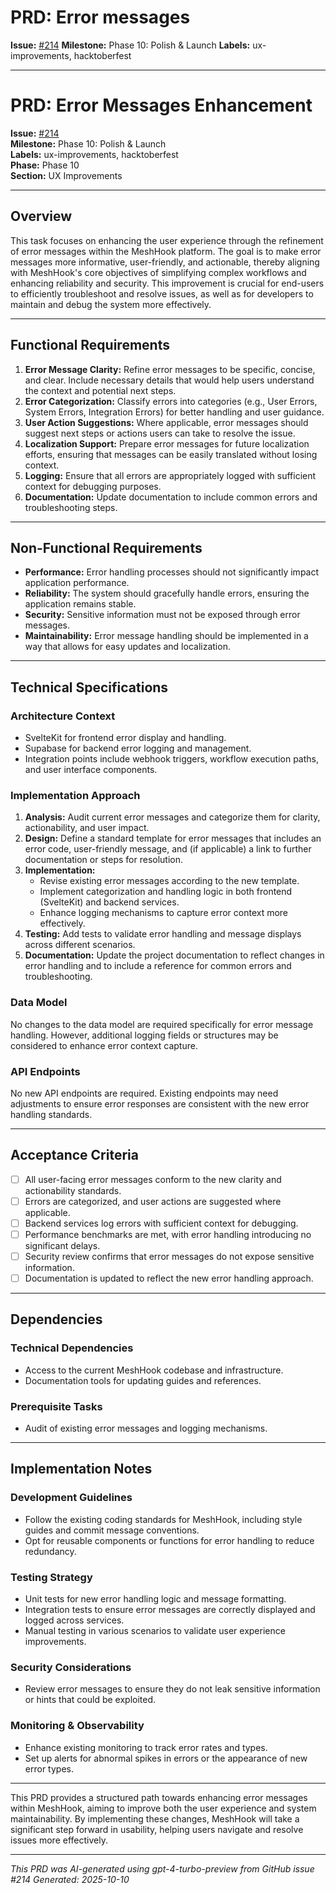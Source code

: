 # PRD: Error messages

**Issue:** [#214](https://github.com/profullstack/meshhook/issues/214)
**Milestone:** Phase 10: Polish & Launch
**Labels:** ux-improvements, hacktoberfest

---

# PRD: Error Messages Enhancement

**Issue:** [#214](https://github.com/profullstack/meshhook/issues/214)  
**Milestone:** Phase 10: Polish & Launch  
**Labels:** ux-improvements, hacktoberfest  
**Phase:** Phase 10  
**Section:** UX Improvements  

---

## Overview

This task focuses on enhancing the user experience through the refinement of error messages within the MeshHook platform. The goal is to make error messages more informative, user-friendly, and actionable, thereby aligning with MeshHook's core objectives of simplifying complex workflows and enhancing reliability and security. This improvement is crucial for end-users to efficiently troubleshoot and resolve issues, as well as for developers to maintain and debug the system more effectively.

---

## Functional Requirements

1. **Error Message Clarity:** Refine error messages to be specific, concise, and clear. Include necessary details that would help users understand the context and potential next steps.
2. **Error Categorization:** Classify errors into categories (e.g., User Errors, System Errors, Integration Errors) for better handling and user guidance.
3. **User Action Suggestions:** Where applicable, error messages should suggest next steps or actions users can take to resolve the issue.
4. **Localization Support:** Prepare error messages for future localization efforts, ensuring that messages can be easily translated without losing context.
5. **Logging:** Ensure that all errors are appropriately logged with sufficient context for debugging purposes.
6. **Documentation:** Update documentation to include common errors and troubleshooting steps.

---

## Non-Functional Requirements

- **Performance:** Error handling processes should not significantly impact application performance.
- **Reliability:** The system should gracefully handle errors, ensuring the application remains stable.
- **Security:** Sensitive information must not be exposed through error messages.
- **Maintainability:** Error message handling should be implemented in a way that allows for easy updates and localization.

---

## Technical Specifications

### Architecture Context

- SvelteKit for frontend error display and handling.
- Supabase for backend error logging and management.
- Integration points include webhook triggers, workflow execution paths, and user interface components.

### Implementation Approach

1. **Analysis:** Audit current error messages and categorize them for clarity, actionability, and user impact.
2. **Design:** Define a standard template for error messages that includes an error code, user-friendly message, and (if applicable) a link to further documentation or steps for resolution.
3. **Implementation:**
   - Revise existing error messages according to the new template.
   - Implement categorization and handling logic in both frontend (SvelteKit) and backend services.
   - Enhance logging mechanisms to capture error context more effectively.
4. **Testing:** Add tests to validate error handling and message displays across different scenarios.
5. **Documentation:** Update the project documentation to reflect changes in error handling and to include a reference for common errors and troubleshooting.

### Data Model

No changes to the data model are required specifically for error message handling. However, additional logging fields or structures may be considered to enhance error context capture.

### API Endpoints

No new API endpoints are required. Existing endpoints may need adjustments to ensure error responses are consistent with the new error handling standards.

---

## Acceptance Criteria

- [ ] All user-facing error messages conform to the new clarity and actionability standards.
- [ ] Errors are categorized, and user actions are suggested where applicable.
- [ ] Backend services log errors with sufficient context for debugging.
- [ ] Performance benchmarks are met, with error handling introducing no significant delays.
- [ ] Security review confirms that error messages do not expose sensitive information.
- [ ] Documentation is updated to reflect the new error handling approach.

---

## Dependencies

### Technical Dependencies

- Access to the current MeshHook codebase and infrastructure.
- Documentation tools for updating guides and references.

### Prerequisite Tasks

- Audit of existing error messages and logging mechanisms.

---

## Implementation Notes

### Development Guidelines

- Follow the existing coding standards for MeshHook, including style guides and commit message conventions.
- Opt for reusable components or functions for error handling to reduce redundancy.

### Testing Strategy

- Unit tests for new error handling logic and message formatting.
- Integration tests to ensure error messages are correctly displayed and logged across services.
- Manual testing in various scenarios to validate user experience improvements.

### Security Considerations

- Review error messages to ensure they do not leak sensitive information or hints that could be exploited.

### Monitoring & Observability

- Enhance existing monitoring to track error rates and types.
- Set up alerts for abnormal spikes in errors or the appearance of new error types.

---

This PRD provides a structured path towards enhancing error messages within MeshHook, aiming to improve both the user experience and system maintainability. By implementing these changes, MeshHook will take a significant step forward in usability, helping users navigate and resolve issues more effectively.

---

*This PRD was AI-generated using gpt-4-turbo-preview from GitHub issue #214*
*Generated: 2025-10-10*
